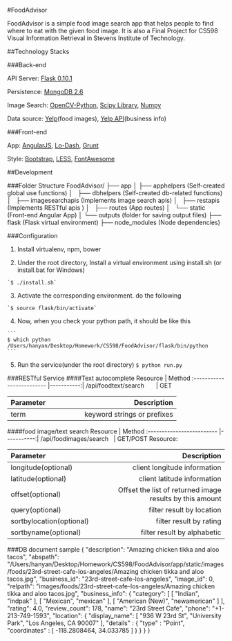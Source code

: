 #FoodAdvisor

FoodAdvisor is a simple food image search app that helps people to find where
to eat with the given food image. It is also a Final Project for CS598 Visual
Information Retrieval in Stevens Institute of Technology.

##Technology Stacks

###Back-end

API Server: [Flask 0.10.1](http://flask.pocoo.org/)

Persistence: [MongoDB 2.6](https://www.mongodb.org/)

Image Search: [OpenCV-Python](http://docs.opencv.org/trunk/doc/py_tutorials/py_setup/py_table_of_contents_setup/py_table_of_contents_setup.html#py-table-of-content-setup), [Scipy Library](http://www.scipy.org/scipylib/index.html), [Numpy](http://www.numpy.org)

Data source: [Yelp](http://www.yelp.com)(food images), [Yelp API](http://api.yelp.com)(business info)

###Front-end

App: [AngularJS](http://angularjs.org/), [Lo-Dash](http://lodash.com/), [Grunt](http://gruntjs.com/)

Style: [Bootstrap](http://getbootstrap.com/), [LESS](http://lesscss.org/), [FontAwesome](http://fortawesome.github.io/Font-Awesome/)

##Development

###Folder Structure
    FoodAdvisor/
        ├── app
        │   ├── apphelpers        (Self-created global use functions)
        │   ├── dbhelpers         (Self-created db-related functions)
        │   ├── imagesearchapis   (Implements image search apis)
        │   ├── restapis          (Implements RESTful apis )
        │   ├── routes            (App routes)
        │   └── static            (Front-end Angular App)
        │   └── outputs           (folder for saving output files)
        ├── flask                 (Flask virtual environment)
        ├── node_modules          (Node dependencies)

###Configuration
  1. Install virtualenv, npm, bower

  2. Under the root directory, Install a virtual environment using install.sh (or install.bat for Windows)
     
    `$ ./install.sh`
  3. Activate the corresponding environment. do the following
    
    `$ source flask/bin/activate`
  4. Now, when you check your python path, it should be like this
        
    ```
    $ which python
    /Users/hanyan/Desktop/Homework/CS598/FoodAdvisor/flask/bin/python
    ```
  5. Run the service(under the root directory)
    `$ python run.py`

###RESTful Service
####Text autocomplete
Resource                   |      Method
:------------------------- |-----------:|
/api/foodtext/search &nbsp;&nbsp;&nbsp;&nbsp;&nbsp;&nbsp;| GET

Parameter                  |Description
:------------------------- |-----------:|
term &nbsp;&nbsp;&nbsp;&nbsp;&nbsp;&nbsp;&nbsp;&nbsp;&nbsp;&nbsp;&nbsp;&nbsp;&nbsp;&nbsp;&nbsp;&nbsp;&nbsp;&nbsp;&nbsp;&nbsp;&nbsp;&nbsp;&nbsp;&nbsp;&nbsp;&nbsp;&nbsp;| keyword strings or prefixes

####food image/text search
Resource                   |      Method
:------------------------- |-----------:|
/api/foodimages/search &nbsp;    | GET/POST
Resource:

Parameter                  |Description
:------------------------- |-----------:|
longitude(optional) | client longitude information
latitude(optional) | client latitude information
offset(optional) | Offset the list of returned image results by this amount
query(optional) | filter result by location
sortbylocation(optional) | filter result by rating
sortbyname(optional) | filter result by alphabetic

###DB document sample
    {
        "description": "Amazing chicken tikka and aloo tacos",
        "abspath": "/Users/hanyan/Desktop/Homework/CS598/FoodAdvisor/app/static/images/foods/23rd-street-cafe-los-angeles/Amazing chicken tikka and aloo tacos.jpg",
        "business_id": "23rd-street-cafe-los-angeles",
        "image_id": 0,
        "relpath": "images/foods/23rd-street-cafe-los-angeles/Amazing chicken tikka and aloo tacos.jpg",
        "business_info": {
            "category": [
                [
                    "Indian",
                    "indpak"
                ],
                [
                    "Mexican",
                    "mexican"
                ],
                [
                    "American (New)",
                    "newamerican"
                ]
            ],
            "rating": 4.0,
            "review_count": 178,
            "name": "23rd Street Cafe",
            "phone": "+1-213-749-1593",
            "location": {
                "display_name": [
                    "936 W 23rd St",
                    "University Park",
                    "Los Angeles, CA 90007"
                ],
    			"details" : {
    				"type" : "Point",
    				"coordinates" : [
    					-118.2808464,
    					34.033785
    				]
    			}
            }
        }
    }
